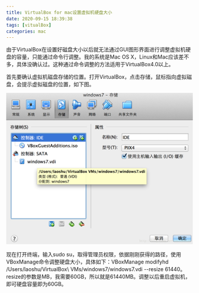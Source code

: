 ```yaml
---
title: VirtualBox for mac设置虚拟机硬盘大小
date: 2020-09-15 18:39:38
tags: [vitualBox]
categories: mac
---
```


由于VirtualBox在设置好磁盘大小以后就无法通过GUI图形界面进行调整虚拟机硬盘的容量，只能通过命令行调整。我的系统是Mac OS X，Linux和Mac应该差不多，具体没确认过。这种通过命令调整的方法适用于VirtualBox4.0以上。

<!-- more -->

首先要确认虚拟机磁盘存储的位置。打开VirtualBox，点击存储，鼠标指向虚拟磁盘，会提示虚拟磁盘的位置，如下图。

![](/assets/blogImg/20200915-vsbox.png)

 现在打开终端，输入sudo su，取得管理员权限，依据刚刚获得的路径，使用VBoxManage命令调整硬盘大小，具体如下：VBoxManage modifyhd /Users/laoshu/VirtualBox\ VMs/windows7/windows7.vdi --resize 61440。resize的参数是MB，我需要60GB，所以就是61440MB。调整以后重启虚拟机，即可硬盘容量即为60GB。

